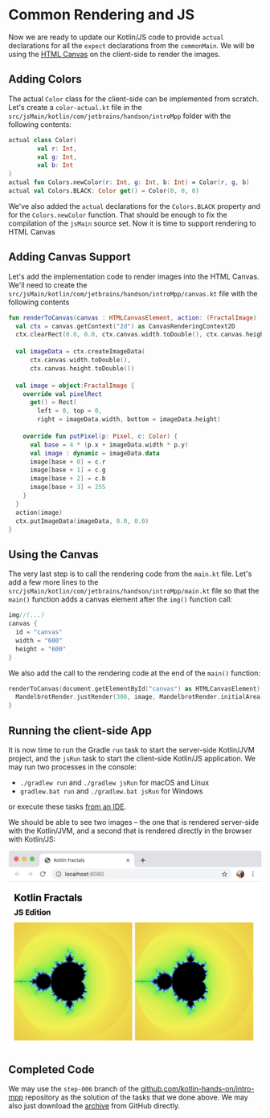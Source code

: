 # Common Rendering and JS

Now we are ready to update our Kotlin/JS code to provide 
`actual` declarations for all the `expect` declarations from the `commonMain`. 
We will be using the [HTML Canvas](https://www.w3schools.com/html/html5_canvas.asp)
on the client-side to render the images.

## Adding Colors

The actual `Color` class for the client-side can be implemented from scratch.
Let's create a `color-actual.kt` file in the `src/jsMain/kotlin/com/jetbrains/handson/introMpp` folder
with the following contents:

```kotlin
actual class Color(
        val r: Int,
        val g: Int,
        val b: Int
)
actual fun Colors.newColor(r: Int, g: Int, b: Int) = Color(r, g, b)
actual val Colors.BLACK: Color get() = Color(0, 0, 0)
```

We've also added the `actual` declarations for the `Colors.BLACK` property
and for the `Colors.newColor` function.
That should be enough to fix the compilation of the `jsMain` source set. Now it is
time to support rendering to HTML Canvas

## Adding Canvas Support

Let's add the implementation code to render images into the HTML Canvas. We'll need
to create the `src/jsMain/kotlin/com/jetbrains/handson/introMpp/canvas.kt` file with the following contents

```kotlin
fun renderToCanvas(canvas : HTMLCanvasElement, action: (FractalImage) -> Unit) {
  val ctx = canvas.getContext("2d") as CanvasRenderingContext2D
  ctx.clearRect(0.0, 0.0, ctx.canvas.width.toDouble(), ctx.canvas.height.toDouble())

  val imageData = ctx.createImageData(
      ctx.canvas.width.toDouble(),
      ctx.canvas.height.toDouble())

  val image = object:FractalImage {
    override val pixelRect
      get() = Rect(
        left = 0, top = 0,
        right = imageData.width, bottom = imageData.height)

    override fun putPixel(p: Pixel, c: Color) {
      val base = 4 * (p.x + imageData.width * p.y)
      val image : dynamic = imageData.data
      image[base + 0] = c.r
      image[base + 1] = c.g
      image[base + 2] = c.b
      image[base + 3] = 255
    }
  }
  action(image)
  ctx.putImageData(imageData, 0.0, 0.0)
}
```

## Using the Canvas

The very last step is to call the rendering code from the `main.kt` file. 
Let's add a few more lines to the `src/jsMain/kotlin/com/jetbrains/handson/introMpp/main.kt` file so that 
the `main()` function adds a canvas element after the `img()` function call:

```kotlin
img//(...)
canvas {
  id = "canvas"
  width = "600"
  height = "600"
}
```

We also add the call to the rendering code at the end of the `main()` function:

```kotlin
renderToCanvas(document.getElementById("canvas") as HTMLCanvasElement) { image ->
  MandelbrotRender.justRender(300, image, MandelbrotRender.initialArea)
}
```

## Running the client-side App

It is now time to run the Gradle `run` task to start the server-side Kotlin/JVM project, and the
`jsRun` task to start the client-side Kotlin/JS application.
We may run two processes in the console:

* `./gradlew run` and `./gradlew jsRun` for macOS and Linux
*  `gradlew.bat run` and `./gradlew.bat jsRun` for Windows

or execute these tasks [from an IDE](https://www.jetbrains.com/help/idea/work-with-gradle-tasks.html). 
 
We should be
able to see two images – the one that is rendered server-side with the Kotlin/JVM, and a second
that is rendered directly in the browser with Kotlin/JS:

![](./assets/site-full.png)


## Completed Code

We may use the `step-006` branch of the
[github.com/kotlin-hands-on/intro-mpp](https://github.com/kotlin-hands-on/intro-mpp)
repository as the solution of the tasks that we done above. 
We may also just download the
[archive](https://github.com/kotlin-hands-on/intro-mpp/archive/step-006.zip)
from GitHub directly.
   
